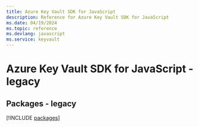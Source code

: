 ```yaml
---
title: Azure Key Vault SDK for JavaScript
description: Reference for Azure Key Vault SDK for JavaScript
ms.date: 04/19/2024
ms.topic: reference
ms.devlang: javascript
ms.service: keyvault
---
```

# Azure Key Vault SDK for JavaScript - legacy
## Packages - legacy
[!INCLUDE [packages](key-vault-index.md)]